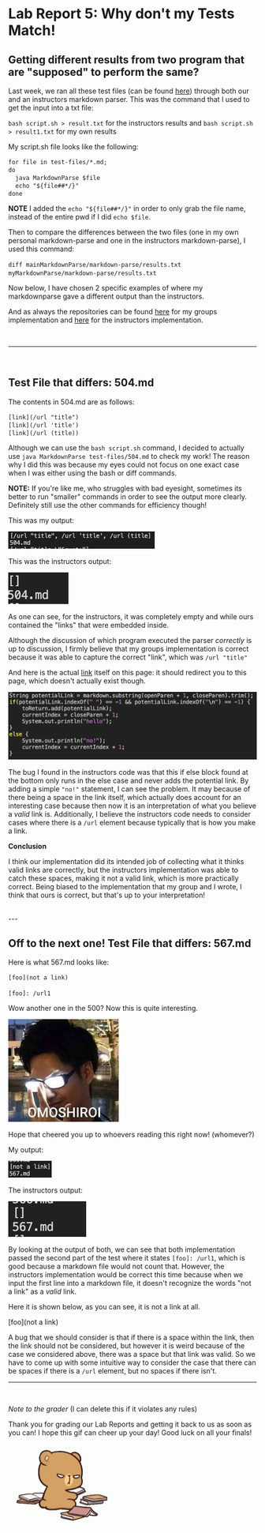 # Lab Report 5: Why don't my Tests Match! 



## Getting different results from two program that are "supposed" to perform the same?

Last week, we ran all these test files (can be found [here](https://github.com/goldarluu/markdown-parse/tree/main/test-files)) through both our and an instructors markdown parser. This was the command that I used to get the input into a txt file: 

`bash script.sh > result.txt` for the instructors results
and 
`bash script.sh > result1.txt` for my own results 

My script.sh file looks like the following: 
```
for file in test-files/*.md;
do
  java MarkdownParse $file
  echo "${file##*/}"
done
```
**NOTE** I added the `echo "${file##*/}"` in order to only grab the file name, instead of the entire pwd if I did `echo $file`.  

Then to compare the differences between the two files (one in my own personal markdown-parse and one in the instructors markdown-parse), I used this command: 

`diff mainMarkdownParse/markdown-parse/results.txt myMarkdownParse/markdown-parse/results.txt`

Now below, I have chosen 2 specific examples of where my markdownparse gave a different output than the instructors. 

And as always the repositories can be found [here](https://github.com/goldarluu/markdown-parse) for my groups implementation and [here](https://github.com/ucsd-cse15l-w22/markdown-parse) for the instructors implementation. 

<br>

--- 

<br>

## Test File that differs: 504.md

The contents in 504.md are as follows: 
```
[link](/url "title")
[link](/url 'title')
[link](/url (title))
```

Although we can use the `bash script.sh` command, I decided to actually use `java MarkdownParse test-files/504.md` to check my work! The reason why I did this was because my eyes could not focus on one exact case when I was either using the bash or diff commands. 

**NOTE:**  If you're like me, who struggles with bad eyesight, sometimes its better to run "smaller" commands in order to see the output more clearly. Definitely still use the other commands for efficiency though! 


This was my output: 

![image](504testmine.png)

This was the instructors output: 

![image](504testnotmine.png) 


As one can see, for the instructors, it was completely empty and while ours contained the "links" that were embedded inside. 

Although the discussion of which program executed the parser *correctly* is up to discussion, I firmly believe that my groups implementation is correct because it was able to capture the correct "link", which was 
`
/url "title"
`

And here is the actual [link](/url "title") itself on this page: it should redirect you to this page, which doesn't actually exist though. 

![image](real404error.png) 

The bug I found in the instructors code was that this if else block found at the bottom only runs in the else case and never adds the potential link. By adding a simple `"no!"` statement, I can see the problem. It may because of there being a space in the link itself, which actually does account for an interesting case because then now it is an interpretation of what you believe a *valid* link is. Additionally, I believe the instructors code needs to consider cases where there is a `/url` element because typically that is how you make a link. 


**Conclusion**

I think our implementation did its intended job of collecting what it thinks valid links are correctly, but the instructors implementation was able to catch these spaces, making it not a valid link, which is more practically correct. Being biased to the implementation that my group and I wrote, I think that ours is correct, but that's up to your interpretation! 

<br>
--- 

<br>

## Off to the next one! Test File that differs: 567.md

Here is what 567.md looks like: 
```
[foo](not a link)

[foo]: /url1
```

Wow another one in the 500? Now this is quite interesting. 

![image](omoshi.jpeg) 

Hope that cheered you up to whoevers reading this right now! (whomever?)

My output: 

![image](567testmine.png)


The instructors output: 

![image](567testnotmine.png)


By looking at the output of both, we can see that both implementation passed the second part of the test where it states `[foo]: /url1`, which is good because a markdown file would not count that. However, the instructors implementation would be correct this time because when we input the first line into a markdown file, it doesn't recognize the words "not a link" as a *valid* link. 

Here it is shown below, as you can see, it is not a link at all. 

[foo](not a link)

A bug that we should consider is that if there is a space within the link, then the link should not be considered, but however it is weird because of the case we considered above, there was a space but that link was valid. So we have to come up with some intuitive way to consider the case that there can be spaces if there is a `/url` element, but no spaces if there isn't. 

--- 
<br>


*Note to the grader* (I can delete this if it violates any rules)

Thank you for grading our Lab Reports and getting it back to us as soon as you can! I hope this gif can cheer up your day! Good luck on all your finals!


![image](brown-bear.gif)



 

